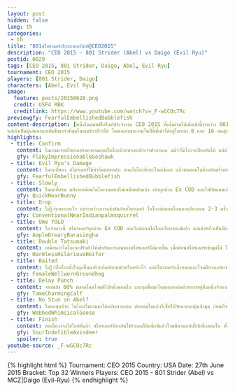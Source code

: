 ```yaml
---
layout: post
hidden: false
lang: th
categories:
 - th
title: "801สไตรเดอร์ปะทะเดอะบีสท์@CEO2015"
description: "CEO 2015 - 801 Strider (Abel) vs Daigo (Evil Ryu)"
postid: 0029
tags: [CEO 2015, 801 Strider, Daigo, Abel, Evil Ryu]
tournament: CEO 2015
players: [801 Strider, Daigo]
characters: [Abel, Evil Ryu]
image:
  feature: posts/20150628.png
  credit: USF4 RBK
  creditlink: https://www.youtube.com/watch?v=_F-wGCOc7Rc
previewgfy: FearfulEmbellishedBubblefish
content-description: [หนึ่งในแมทช์ไฮไลท์ประจำงาน CEO 2015 ที่เพิ่งผ่านไปเมื่อเช้านี้ระหว่าง 801สไตรเดอร์และไดโกะ หลายๆคนอาจจะไม่คุ้นชื่อสไตรเดอร์เท่าไรนัก 
แต่เค้าเป็นผู้เล่นอาเบลที่แข็งแกร่งที่สุดในอเมริกาก็ว่าได้ โดยเฉพาะผลงานในปีนี้ที่เค้าได้อยู่ในรอบ 8 และ 16 คนสุดท้ายอย่างสม่ำเสมอ อีกทั้งแมทช์นี้ยังเป็นรีแมทช์จากงาน Norcal Regional ที่สไตรเดอร์แพ้ให้กับไดโกะไป 1-2 ด้วย]
highlights:
 - title: Confirm
   content: ในเกมแรกสไตรเดอร์พยายามแหย่ไดโกะด้วยท่าเตะประจำตัวอาเบล แม้ว่าไดโกะจะป้องกันได้ แต่สไตรเดอร์ก็ตัดสินใจแดชเข้าไปต่อคอมโบแบบดื้อๆ และเค้าก็คอนเฟิร์มคอมโบไปหาอัลตร้าได้อย่างสวยงาม ก่อนที่จะจับทุ่มไดโกะเก็บชัยชนะยกแรกมาได้สำเร็จ
   gfy: FlakyImpressionableGoshawk
 - title: Evil Ryu's Damage
   content: ในยกที่สอง สไตรเดอร์ใช้ท่าก้มต่อยหนัก สวนไดโกะที่กระโดดเข้ามา แล้วต่อคอมโบด้วยอัลตร้าอย่างสวยงาม แม้ว่าจะมีพลังชีวิตนำอยู่มาก แต่เมื่อพลาดโดนคอมโบไปเพียงทีเดียว ก็เสียยกนี้ไปอย่างน่าเสียดาย
   gfy: FearfulEmbellishedBubblefish
 - title: Slowly
   content: ในยกที่สาม หลังจากต้อนไดโกะจนแทบไม่เหลือพลังแล้ว เค้าบุกด้วย Ex COD และโฟกัสแคนเซิล ซึ่งสไตรเดอร์อาจไม่ได้คิดว่ามันจะโดนหรืออย่างไร จึงปล่อยโอกาสเอาชนะให้หลุดลอยไป อย่างไรก็ตาม เค้ายังคงเดินหน้าเข้าหาอีวิลริวแบบช้า และคว้าเอาชัยชนะเกมแรกมาในที่สุด
   gfy: QuickNearBunny
 - title: Drop
   content: ไม่รู้ว่าเพราะอะไร แต่ระหว่างการแข่งขันกับสไตรเดอร์ ไดโกะต่อคอมโบพลาดประมาณ 2-3 ครั้งเลยทีเดียว และหลายๆครั้งก็เป็นการเปิดโอกาสให้สไตรเดอร์ไล่ต้อนกลับอีกด้วย
   gfy: ConventionalNearIndianpalmsquirrel
 - title: Ume YOLO
   content: ในจังหวะนี้ สไตรเดอร์บุกด้วย Ex COD และวีลคิกจนไดโกะเกือบจะแพ้แล้ว แต่เค้ายังใจเย็นป้องกันก้มเตะกลางของไดโกะได้ แต่หลังจากที่ไดโกะบุกเข้ามาระยะประชิดด้วยโฟกัสแคนเซิล เค้าอยู่นิ่งอึดใจหนึ่งก่อนที่จะเสยอัปเปอร์คัทและแคนเซิลไปอัลตร้า ขโมยยกนี้ไปแบบงงๆ
   gfy: AmpleDrearyBarasingha
 - title: Double Tatsumaki
   content: เหมือนว่าไดโกะจะปรับตัวให้เข้ากับการเล่นของสไตรเดอร์ได้มากขึ้น เมื่อต้อนสไตรเดอร์เข้ามุมได้ ไดโกะโจมตีด้วย Ex ทัตซึมากิ ซึ่งดูจะเป็นท่าที่น่าจะสวนกลับการโจมตีของอาเบลระหว่างรุกได้แทบทุกท่าเลย ในยกนี้ไดโกะยังปิดฉากไปด้วยเพอร์เฟ็คอีกด้วย
   gfy: HarmlessHilariousHeifer
 - title: Baited
   content: ไม่รู้ว่าไดโกะตั้งใจลุกขึ้นมาด้วยก้มต่อยหนักหรืออย่างไร แต่สไตรเดอร์กลิ้งหลบและโจมตีสวนกลับจนอีวิลริวสตันเลยทีเดียว
   gfy: FemaleWellwornGroundhog
 - title: Delay Punch
   content: จากพลัง 60% พลาดโดนโจมตีไปหนึ่งคอมโบ และลุกขึ้นมาโดนหลอกล่อด้วยการอยู่นิ่งหนึ่งจังหวะ ก่อนที่จะโดนไปอีกคอมโบ พลังอาเบลก็หายไปในพริบตา...
   gfy: TameCharmingCalf
 - title: No Stun on Abel?
   content: ในยกสุดท้าย ไดโกะเริ่มเกมมาได้อย่างสวยงาม ต่อคอมโบแล้วรีเซ็ทไปจับอาเบลทุ่มเข้ามุม ก่อนที่จะใช้ Ex ทัตซึมากิเป็นโอกิเซเมะอีกครั้ง แต่ไม่รู้ทำไมอาเบลถึงไม่ยอมสตันซักที...
   gfy: WebbedWhimsicalGoose
 - title: Finish
   content: ต่อเนื่องจากไฮไลท์ที่แล้ว สไตรเดอร์ป้องกันโชริวเคนได้หนึ่งทีแล้วโจมตีสวนกลับไปหนึ่งคอมโบ ทั้งสองฝ่ายต่างทิ้งระยะห่างกันไปช่วงหนึ่ง ก่อนที่ทางฝ่ายสไตรเดอร์จะตัดสินใจบุกด้วย Ex COD ซึ่งพอไดโกะป้องกันได้ ก็สวนกลับด้วยโชริวเคนทันที แต่ทางฝ่ายสไตรเดอร์กลับป้องกันอย่างใจเย็นและสวนกลับด้วยอัลตร้า เนื่องจากในเกมนี้ไดโกะลุกขึ้นมาด้วยแบ็คแดชหลายต่อหลายครั้งแล้ว สไตรเดอร์จึงหลอกล่อด้วยการใช้ต่อยเบาแล้วโจมตีต่อด้วยท่าเตะทันที และด้วยการต่อคอมโบที่แม่นยำของเค้า ไดโกะจึงถูกส่งลงไปอยู่ในฝั่งลูซเซอร์ในรอบ 32 คน
   gfy: SourIndelibleAxisdeer
   spoiler: true
youtube-source: _F-wGCOc7Rc
---
```


{% highlight html %}
Tournament: CEO 2015
Country: USA
Date: 27th June 2015
Bracket: Top 32 Winners
Players: CEO 2015 - 801 Strider (Abel) vs MCZ|Daigo (Evil-Ryu)
{% endhighlight %}